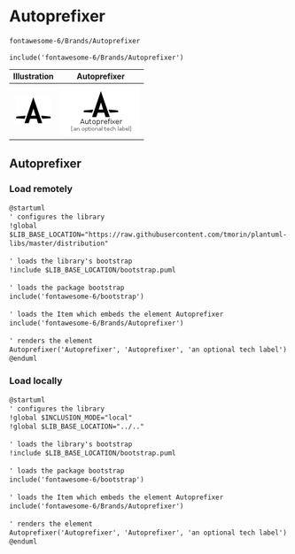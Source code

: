 # Autoprefixer


```text
fontawesome-6/Brands/Autoprefixer
```

```text
include('fontawesome-6/Brands/Autoprefixer')
```



| Illustration | Autoprefixer |
| :---: | :---: |
| ![illustration for Illustration](../../fontawesome-6/Brands/Autoprefixer.png) | ![illustration for Autoprefixer](../../fontawesome-6/Brands/Autoprefixer.Local.png) |




## Autoprefixer

### Load remotely
```plantuml
@startuml
' configures the library
!global $LIB_BASE_LOCATION="https://raw.githubusercontent.com/tmorin/plantuml-libs/master/distribution"

' loads the library's bootstrap
!include $LIB_BASE_LOCATION/bootstrap.puml

' loads the package bootstrap
include('fontawesome-6/bootstrap')

' loads the Item which embeds the element Autoprefixer
include('fontawesome-6/Brands/Autoprefixer')

' renders the element
Autoprefixer('Autoprefixer', 'Autoprefixer', 'an optional tech label')
@enduml
```

### Load locally
```plantuml
@startuml
' configures the library
!global $INCLUSION_MODE="local"
!global $LIB_BASE_LOCATION="../.."

' loads the library's bootstrap
!include $LIB_BASE_LOCATION/bootstrap.puml

' loads the package bootstrap
include('fontawesome-6/bootstrap')

' loads the Item which embeds the element Autoprefixer
include('fontawesome-6/Brands/Autoprefixer')

' renders the element
Autoprefixer('Autoprefixer', 'Autoprefixer', 'an optional tech label')
@enduml
```

